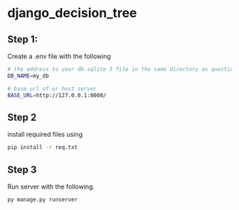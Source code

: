 # django_decision_tree

## Step 1:

Create a .env file with the following

```bash
# the address to your db.sqlite 3 file in the same directory as questions
DB_NAME=my_db

# base url of ur host server
BASE_URL=http://127.0.0.1:8000/
```

## Step 2

install required files using

```bash
pip install -r req.txt
```

## Step 3

Run server with the following.

```bash
py manage.py runserver
```

